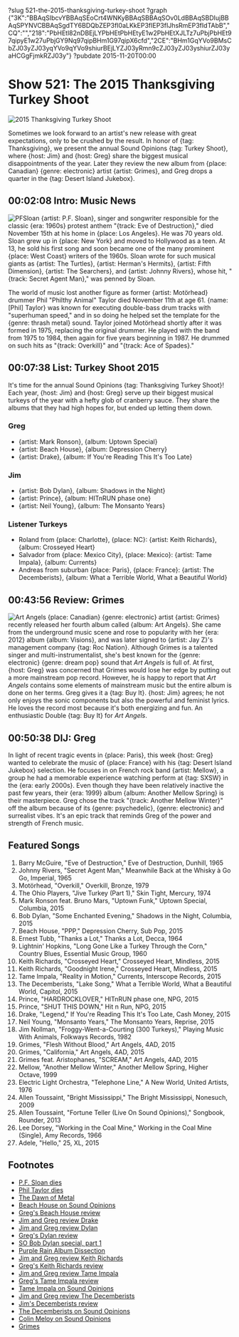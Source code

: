 ?slug 521-the-2015-thanksgiving-turkey-shoot
?graph {"3K":"BBAqSIbcvYBBAqSEoCrt4WNKyBBAqSBBAqSOv0LdBBAqSBDIujBBAqSPYNVCBBAqSgdTY6BDQbZEP3fI0aLKkEP3fIEP3fIJhsRmEP3fIdTAbB","CQ":"","218":"PbHEtl82nDBEjLYPbHEtPbHEtyE1w2PbHEtXJLTz7uPbjPbHEt97qipyE1w27uPbjGY9Nq97qipBHm1G97qipX6cfd","2CE":"BHm1GqYVo9BMsCbZJ03yZJ03yqYVo9qYVo9shiurBEjLYZJ03yRmn9cZJ03yZJ03yshiurZJ03yaHCGgFjmkRZJ03y"}
?pubdate 2015-11-20T00:00

# Show 521: The 2015 Thanksgiving Turkey Shoot

![2015 Thanksgiving Turkey Shoot](https://static.soundopinions.org/images/2015/2015turkeyshoot_web.jpg)

Sometimes we look forward to an artist's new release with great expectations, only to be crushed by the result. In honor of {tag: Thanksgiving}, we present the annual Sound Opinions {tag: Turkey Shoot}, where {host: Jim} and {host: Greg} share the biggest musical disappointments of the year. Later they review the new album from {place: Canadian} {genre: electronic} artist {artist: Grimes}, and Greg drops a quarter in the {tag: Desert Island Jukebox}.

## 00:02:08 Intro: Music News
![PFSloan](https://static.soundopinions.org/assets/521/3K0.jpg)
{artist: P.F. Sloan}, singer and songwriter responsible for the classic {era: 1960s} protest anthem "{track: Eve of Destruction}," died November 15th at his home in {place: Los Angeles}. He was 70 years old. Sloan grew up in {place: New York} and moved to Hollywood as a teen. At 13, he sold his first song and soon became one of the many prominent {place: West Coast} writers of the 1960s. Sloan wrote for such musical giants as {artist: The Turtles}, {artist: Herman's Hermits}, {artist: Fifth Dimension}, {artist: The Searchers}, and {artist: Johnny Rivers}, whose hit, "{track: Secret Agent Man}," was penned by Sloan. 


The world of music lost another figure as former {artist: Motörhead} drummer Phil "Philthy Animal" Taylor died November 11th at age 61. {name: [Phil] Taylor} was known for executing double-bass drum tracks with "superhuman speed," and in so doing he helped set the template for the {genre: thrash metal} sound. Taylor joined Motörhead shortly after it was formed in 1975, replacing the original drummer. He played with the band from 1975 to 1984, then again for five years beginning in 1987. He drummed on such hits as "{track: Overkill}" and "{track: Ace of Spades}." 


## 00:07:38 List: Turkey Shoot 2015
It's time for the annual Sound Opinions {tag: Thanksgiving Turkey Shoot}! Each year, {host: Jim} and {host: Greg} serve up their biggest musical turkeys of the year with a hefty glob of cranberry sauce. They share the albums that they had high hopes for, but ended up letting them down.

### Greg 
- {artist: Mark Ronson}, {album: Uptown Special}
- {artist: Beach House}, {album: Depression Cherry}
- {artist: Drake}, {album: If You're Reading This It's Too Late}

### Jim	
- {artist: Bob Dylan}, {album: Shadows in the Night}
- {artist: Prince}, {album: HITnRUN phase one}
- {artist: Neil Young}, {album: The Monsanto Years}
	
### Listener Turkeys
- Roland from {place: Charlotte}, {place: NC}: {artist: Keith Richards}, {album: Crosseyed Heart}
- Salvador from {place: Mexico City}, {place: Mexico}: {artist: Tame Impala}, {album: Currents}
- Andreas from suburban {place: Paris}, {place: France}: {artist: The Decemberists}, {album: What a Terrible World, What a Beautiful World}

## 00:43:56 Review: Grimes
![Art Angels](https://static.soundopinions.org/assets/521/2180.jpg)
{place: Canadian} {genre: electronic} artist {artist: Grimes} recently released her fourth album called {album: Art Angels}. She came from the underground music scene and rose to popularity with her {era: 2012} album {album: Visions}, and was later signed to {artist: Jay Z}'s management company {tag: Roc Nation}. Although Grimes is a talented singer and multi-instrumentalist, she's best known for the {genre: electronic} {genre: dream pop} sound that *Art Angels* is full of. At first, {host: Greg} was concerned that Grimes would lose her edge by putting out a more mainstream pop record. However, he is happy to report that *Art Angels* contains some elements of mainstream music but the entire album is done on her terms. Greg gives it a {tag: Buy It}. {host: Jim} agrees; he not only enjoys the sonic components but also the powerful and feminist lyrics. He loves the record most because it's both energizing and fun. An enthusiastic Double {tag: Buy It} for *Art Angels*.


## 00:50:38 DIJ: Greg
In light of recent tragic events in {place: Paris}, this week {host: Greg} wanted to celebrate the music of {place: France} with his {tag: Desert Island Jukebox} selection. He focuses in on French rock band {artist: Mellow}, a group he had a memorable experience watching perform at {tag: SXSW} in the {era: early 2000s}. Even though they have been relatively inactive the past few years, their {era: 1999} album {album: Another Mellow Spring} is their masterpiece. Greg chose the track "{track: Another Mellow Winter}" off the album because of its {genre: psychedelic}, {genre: electronic} and surrealist vibes. It's an epic track that reminds Greg of the power and strength of French music.

## Featured Songs
1. Barry McGuire, "Eve of Destruction," Eve of Destruction, Dunhill, 1965 
1. Johnny Rivers, "Secret Agent Man," Meanwhile Back at the Whisky à Go Go, Imperial, 1965 
1. Motörhead, "Overkill," Overkill, Bronze, 1979 
1. The Ohio Players, "Jive Turkey (Part 1)," Skin Tight, Mercury, 1974
1. Mark Ronson feat. Bruno Mars, "Uptown Funk," Uptown Special, Columbia, 2015 
1. Bob Dylan, "Some Enchanted Evening," Shadows in the Night, Columbia, 2015 
1. Beach House, "PPP," Depression Cherry, Sub Pop, 2015 
1. Ernest Tubb, "Thanks a Lot," Thanks a Lot, Decca, 1964
1. Lightnin' Hopkins, "Long Gone Like a Turkey Through the Corn," Country Blues, Essential Music Group, 1960
1. Keith Richards, "Crosseyed Heart," Crosseyed Heart, Mindless, 2015 
1. Keith Richards, "Goodnight Irene," Crosseyed Heart, Mindless, 2015 
1. Tame Impala, "Reality in Motion," Currents, Interscope Records, 2015
1. The Decemberists, "Lake Song," What a Terrible World, What a Beautiful World, Capitol, 2015 
1. Prince, "HARDROCKLOVER," HITnRUN phase one, NPG, 2015
1. Prince, "SHUT THIS DOWN," Hit n Run, NPG, 2015 
1. Drake, "Legend," If You're Reading This It's Too Late, Cash Money, 2015 
1. Neil Young, "Monsanto Years," The Monsanto Years, Reprise, 2015 
1. Jim Nollman, "Froggy-Went-a-Courting (300 Turkeys)," Playing Music With Animals, Folkways Records, 1982
1. Grimes, "Flesh Without Blood," Art Angels, 4AD, 2015
1. Grimes, "California," Art Angels, 4AD, 2015 
1. Grimes feat. Aristophanes, "SCREAM," Art Angels, 4AD, 2015
1. Mellow, "Another Mellow Winter," Another Mellow Spring, Higher Octave, 1999
1. Electric Light Orchestra, "Telephone Line," A New World, United Artists, 1976
1. Allen Toussaint, "Bright Mississippi," The Bright Mississippi, Nonesuch, 2009
1. Allen Toussaint, "Fortune Teller (Live On Sound Opinions)," Songbook, Rounder, 2013
1. Lee Dorsey, "Working in the Coal Mine," Working in the Coal Mine (Single), Amy Records, 1966
1. Adele, "Hello," 25, XL, 2015


## Footnotes
- [P.F. Sloan dies](http://www.nytimes.com/2015/11/18/arts/music/p-f-sloan-60s-songwriter-dies-at-70.html)
- [Phil Taylor dies](http://www.theguardian.com/music/2015/nov/12/former-motorhead-drummer-phil-taylor-dies-aged-61)
- [The Dawn of Metal](http://www.soundopinions.org/show/422/)
- [Beach House on Sound Opinions](/show/229)
- [Greg's Beach House review](http://www.chicagotribune.com/entertainment/music/kot/ct-beach-house-depression-cherry-review-20150821-column.html)
- [Jim and Greg review Drake](/show/483/#drake)
- [Jim and Greg review Dylan](/show/480/#bobdylan)
- [Greg's Dylan review](http://www.chicagotribune.com/entertainment/music/kot/sc-bob-dylan-frank-sinatra-20150130-column.html)
- [SO Bob Dylan special, part 1](http://www.soundopinions.org/show/279/)
- [Purple Rain Album Dissection](http://www.soundopinions.org/show/191/)
- [Jim and Greg review Keith Richards](/show/514/#keithrichards)
- [Greg's Keith Richards review](http://www.chicagotribune.com/entertainment/music/kot/ct-keith-richards-crosseyed-heart-review-20150921-column.html)
- [Jim and Greg review Tame Impala](/show/503/#tameimpala)
- [Greg's Tame Impala review](http://www.chicagotribune.com/entertainment/music/kot/ct-tame-impala-currents-review-20150710-column.html)
- [Tame Impala on Sound Opinions](/show/389/)
- [Jim and Greg review The Decemberists](/show/477/#thedecemberists)
- [Jim's Decemberists review](http://www.wbez.org/blogs/jim-derogatis/2015-01/first-great-album-2015-111391)
- [The Decemberists on Sound Opinions](/show/80/)
- [Colin Meloy on Sound Opinions](/show/269/review/thedecemberists)
- [Grimes](http://www.grimesmusic.com/)
